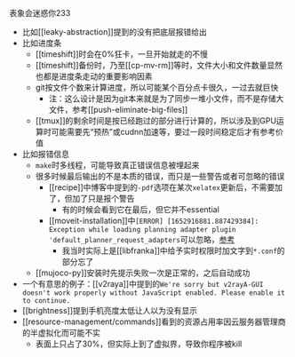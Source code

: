 表象会迷惑你233
- 比如[[leaky-abstraction]]提到的没有把底层报错给出
- 比如进度条
  - [[timeshift]]时会在0%狂卡，一旦开始就走的不慢
  - [[timeshift]]备份时，乃至[[cp-mv-rm]]等时，文件大小和文件数量显然也都是进度条走动的重要影响因素
  - git按文件个数来计算进度，所以可能某个百分点卡很久，一过去就巨快
    - 注：这么设计是因为git本来就是为了同步一堆小文件，而不是存储大文件，参考[[push-eliminate-big-files]]
  - [[tmux]]的剩余时间是按已经跑过的部分进行计算的，所以涉及到GPU运算时可能需要先“预热”或cudnn加速等，要过一段时间稳定后才有参考价值
- 比如报错信息
  - `make`时多线程，可能导致真正错误信息被埋起来
  - 很多时候最后输出的不是本质的错误，而只是一些警告或者可忽略的错误
    - [[recipe]]中博客中提到的`-pdf`选项在某次`xelatex`更新后，不需要加了，但加了只是报个警告
      - 有的时候会看到它在最后，但它并不essential
    - [[moveit-installation]]中`[ERROR] [1652916881.887429384]: Exception while loading planning adapter plugin 'default_planner_request_adapters`可以忽略，[参考](https://github.com/ros-planning/moveit_tutorials/issues/564)
      - 我当时实际上是[[libfranka]]中给予实时权限时加文字到`*.conf`的部分忘了
  - [[mujoco-py]]安装时先提示失败一次是正常的，之后自动成功
- 一个有意思的例子：[[v2raya]]中提到的`We're sorry but v2rayA-GUI doesn't work properly without JavaScript enabled. Please enable it to continue.`
- [[brightness]]提到手机亮度太低让人以为没有显示
- [[resource-management/commands]]看到的资源占用率因云服务器管理商的半虚拟化而可能不实
  - 表面上只占了30%，但实际上到了虚拟界，导致你程序被kill